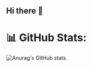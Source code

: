 ## Hi there 👋

# 📊 GitHub Stats:

![Anurag's GitHub stats](https://github-readme-stats.vercel.app/api?username=brescianiluca&show_icons=true&theme=radical)


<!--
**BrescianiLuca/BrescianiLuca** is a ✨ _special_ ✨ repository because its `README.md` (this file) appears on your GitHub profile.

Here are some ideas to get you started:

- 🔭 I’m currently working on ...
- 🌱 I’m currently learning ...
- 👯 I’m looking to collaborate on ...
- 🤔 I’m looking for help with ...
- 💬 Ask me about ...
- 📫 How to reach me: ...
- 😄 Pronouns: ...
- ⚡ Fun fact: ...
-->
